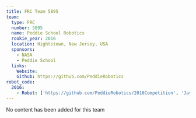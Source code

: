 ```yaml
---
title: FRC Team 5895
team:
  type: FRC
  number: 5895
  name: Peddie School Robotics
  rookie_year: 2016
  location: Hightstown, New Jersey, USA
  sponsors:
    - NASA
    - Peddie School
  links:
    Website:
    Github: https://github.com/PeddieRobotics
robot_code:
  2016:
    - Robot: ['https://github.com/PeddieRobotics/2016Competition', 'Java']
---
```

No content has been added for this team
